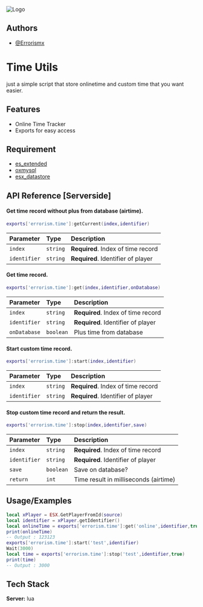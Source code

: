 
![Logo](https://cdn.errorism.cc/errorism_scripts_banner.png)


## Authors

- [@Errorismx](https://www.github.com/Errorismx)


# Time Utils

just a simple script that store onlinetime and custom time that you want easier.


## Features

- Online Time Tracker
- Exports for easy access

## Requirement

- [es_extended](https://github.com/esx-framework/esx_core)
- [oxmysql](https://github.com/overextended/oxmysql)
- [esx_datastore](https://github.com/esx-framework/esx_datastore)

## API Reference [Serverside]

#### Get time record without plus from database (airtime).
```lua
exports['errorism.time']:getCurrent(index,identifier)
```
| Parameter | Type     | Description                |
| :-------- | :------- | :------------------------- |
| `index` | `string` | **Required**. Index of time record |
| `identifier` | `string` | **Required**. Identifier of player |

#### Get time record.

```lua
exports['errorism.time']:get(index,identifier,onDatabase)
```

| Parameter | Type     | Description                       |
| :-------- | :------- | :-------------------------------- |
| `index` | `string` | **Required**. Index of time record |
| `identifier` | `string` | **Required**. Identifier of player |
| `onDatabase` | `boolean` | Plus time from database |

#### Start custom time record.

```lua
exports['errorism.time']:start(index,identifier)
```

| Parameter | Type     | Description                       |
| :-------- | :------- | :-------------------------------- |
| `index` | `string` | **Required**. Index of time record |
| `identifier`| `string` | **Required**. Identifier of player |

#### Stop custom time record and return the result.

```lua
exports['errorism.time']:stop(index,identifier,save)
```

| Parameter | Type     | Description                       |
| :-------- | :------- | :-------------------------------- |
| `index` | `string` | **Required**. Index of time record |
| `identifier`| `string` | **Required**. Identifier of player |
| `save`| `boolean` | Save on database? |
| `return`| `int` | Time result in milliseconds (airtime) |
## Usage/Examples

```lua
local xPlayer = ESX.GetPlayerFromId(source)
local identifier = xPlayer.getIdentifier()
local onlineTime = exports['errorism.time']:get('online',identifier,true)
print(onlineTime)
-- Output : 123123
exports['errorism.time']:start('test',identifier)
Wait(3000)
local time = exports['errorism.time']:stop('test',identifier,true)
print(time)
-- Output : 3000
```


## Tech Stack

**Server:** lua

